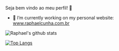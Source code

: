 Seja bem vindo ao meu perfil! 👋

- 🔭 I’m currently working on my personal website: www.raphaelcunha.com.br

![Raphael's github stats](https://github-readme-stats.vercel.app/api?username=DevRaphaGitHub&count_private=true&show_icons=true&theme=radical)

[![Top Langs](https://github-readme-stats.vercel.app/api/top-langs/?username=DevRaphaGitHub&layout=compact&theme=radical)](https://github.com/DevRaphaGitHub/github-readme-stats)
